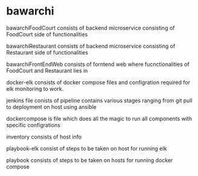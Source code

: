 # bawarchi
bawarchiFoodCourt consists of backend microservice consisting of FoodCourt side of functionalities

bawarchiRestaurant consists of backend microservice consisting of Restaurant side of functionalities

bawarchiFrontEndWeb consists of forntend web where fucnctionalities of FoodCourt and Restaurant lies in

docker-elk consists of docker compose files and configration required for elk monitoring to work.

jenkins file conists of pipeline contains various stages ranging from git pull to deployment on host using ansible

dockercompose is file which does all the magic to run all components with specific configrations

inventory consists of host info

playbook-elk consist of steps to be taken on host for running elk

playbook consists of steps to be taken on hosts for running docker compose
